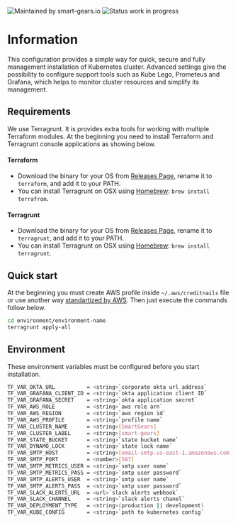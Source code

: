 ![Maintained by smart-gears.io](https://img.shields.io/badge/maintained%20by-smart--gears.io-green.svg?style=for-the-badge&logo=appveyor)
![Status work in progress](https://img.shields.io/badge/status-stable-green.svg?style=for-the-badge&logo=appveyor)
# Information
This configuration provides a simple way for quick, secure and fully management installation of Kubernetes cluster. Advanced settings give the possibility to configure support tools such as Kube Lego, Prometeus and Grafana, which helps to monitor cluster resources and simplify its management.

## Requirements
We use Terragrunt. It is provides extra tools for working with multiple Terraform modules. At the beginning you need to install Terraform and Terragrunt console applications as showing below.

#### Terraform
 - Download the binary for your OS from [Releases Page](https://www.terraform.io/downloads.html), rename it to `terraform`, and add it to your PATH.
 - You can install Terragrunt on OSX using [Homebrew](https://brew.sh/): `brew install terrafrom`.
#### Terragrunt
 - Download the binary for your OS from [Releases Page](https://github.com/gruntwork-io/terragrunt/releases), rename it to `terragrunt`, and add it to your PATH.
 - You can install Terragrunt on OSX using [Homebrew](https://brew.sh/): `brew install terragrunt`.

## Quick start
At the beginning you must create AWS profile inside `~/.aws/creditnails` file or use another 
way [standartized by AWS](https://aws.amazon.com/blogs/security/a-new-and-standardized-way-to-manage-credentials-in-the-aws-sdks/). Then just execute the commands follow below.
```sh
cd environment/environment-name
terragrunt apply-all
```
## Environment
These environment variables must be configured before you start installation.
```sh
TF_VAR_OKTA_URL          = <string>`corporate okta url address`
TF_VAR_GRAFANA_CLIENT_ID = <string>`okta application client ID`
TF_VAR_GRAFANA_SECRET    = <string>`okta application secret`
TF_VAR_AWS_ROLE          = <string>`aws role arn`
TF_VAR_AWS_REGION        = <string>`aws region id`
TF_VAR_AWS_PROFILE       = <string>`profile name`
TF_VAR_CLUSTER_NAME      = <string>[SmartGears]
TF_VAR_CLUSTER_LABEL     = <string>[smart-gears]
TF_VAR_STATE_BUCKET      = <string>`state bucket name`
TF_VAR_DYNAMO_LOCK       = <string>`state lock name`
TF_VAR_SMTP_HOST         = <string>[email-smtp.us-east-1.amazonaws.com]
TF_VAR_SMTP_PORT         = <number>[587]
TF_VAR_SMTP_METRICS_USER = <string>`smtp user name`
TF_VAR_SMTP_METRICS_PASS = <string>`smtp user password`
TF_VAR_SMTP_ALERTS_USER  = <string>`smtp user name`
TF_VAR_SMTP_ALERTS_PASS  = <string>`smtp user password`
TF_VAR_SLACK_ALERTS_URL  = <url>`slack alerts webhook`
TF_VAR_SLACK_CHANNEL     = <string>`slack alerts chanel`
TF_VAR_DEPLOYMENT_TYPE   = <string>(production || development)
TF_VAR_KUBE_CONFIG       = <string>`path to kubernetes config`
```